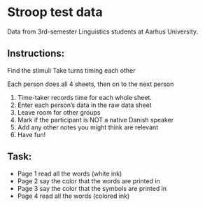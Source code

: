 # Stroop test data

Data from 3rd-semester Linguistics students at Aarhus University.

## Instructions:

Find the stimuli
Take turns timing each other

Each person does all 4 sheets, then on to the next person

1. Time-taker records time for each whole sheet.
2. Enter each person’s data in the raw data sheet
3. Leave room for other groups
4. Mark if the participant is NOT a native Danish speaker
5. Add any other notes you might think are relevant
6. Have fun!

## Task:

- Page 1 read all the words (white ink)
- Page 2 say the color that the words are printed in 
- Page 3 say the color that the symbols are printed in
- Page 4 read all the words (colored ink)
